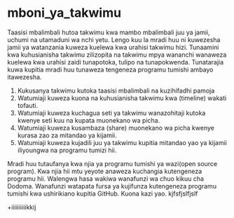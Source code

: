 # mboni_ya_takwimu
Taasisi mbalimbali hutoa takwimu kwa mambo mbalimbali juu ya jamii, uchumi na utamaduni wa nchi yetu.
Lengo kuu la mradi huu ni kuwezesha jamii ya watanzania kuweza kuelewa kwa urahisi takwimu hizi.
Tunaamini kwa kuhusianisha takwimu zilizopita na takwimu mpya wananchi wanaweza kuelewa kwa urahisi zaidi tunapotoka, tulipo na tunapokwenda.
Tunatarajia kuwa kupitia mradi huu tunaweza tengeneza programu tumishi ambayo itawezesha.
1. Kukusanya takwimu kutoka taasisi mbalimbali na kuzihifadhi pamoja
2. Watumiaji kuweza kuona na kuhusianisha takwimu kwa (timeline) wakati tofauti.
3. Watumiaji kuweza kuchagua seti ya takwimu wanazohitaji kutoka kwenye seti kuu na kupata muonekano wa picha.
4. Watumiaji kuweza kusambaza (share) muonekano wa picha kwenye kurasa zao za mitandao ya kijamii.
5. Watumiaji kuweza kujadili juu ya takwimu kupitia mitandao yao ya kijamii iliyoungwa na programu tumizi hii. 

Mradi huu tutaufanya kwa njia ya programu tumishi ya wazi(open source program). Kwa njia hii mtu yeyote anaweza kuchangia kutengeneza programu hii.
Walengwa hasa wakiwa wanafunzi wa chuo kikuu cha Dodoma. Wanafunzi watapata fursa ya kujifunza kutengeneza programu tumishi kwa ushirikiano kupitia GitHub.
Kuona kazi yao. kjfsfjslfjslf

+iiiiiiiiiikkij

